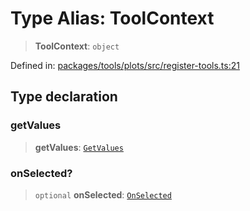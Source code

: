 # Type Alias: ToolContext

> **ToolContext**: `object`

Defined in: [packages/tools/plots/src/register-tools.ts:21](https://github.com/GeoDaCenter/openassistant/blob/0f7bf760e453a1735df9463dc799b04ee2f630fd/packages/tools/plots/src/register-tools.ts#L21)

## Type declaration

### getValues

> **getValues**: [`GetValues`](GetValues.md)

### onSelected?

> `optional` **onSelected**: [`OnSelected`](OnSelected.md)
